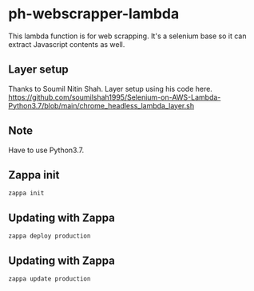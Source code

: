 # ph-webscrapper-lambda
This lambda function is for web scrapping. It's a selenium base so it can extract Javascript contents as well. 

## Layer setup 
Thanks to Soumil Nitin Shah. Layer setup using his code here. https://github.com/soumilshah1995/Selenium-on-AWS-Lambda-Python3.7/blob/main/chrome_headless_lambda_layer.sh

## Note
Have to use Python3.7.

## Zappa init
`zappa init`

## Updating with Zappa
`zappa deploy production`

## Updating with Zappa
`zappa update production`
